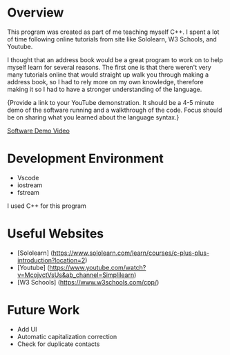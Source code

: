 # Overview

This program was created as part of me teaching myself C++. I spent a lot of time following online tutorials from site like Sololearn, W3 Schools, and Youtube.

I thought that an address book would be a great program to work on to help myself learn for several reasons. The first one is that there weren't very many tutorials online that would straight up walk you through making a address book, so I had to rely more on my own knowledge, therefore making it so I had to have a stronger understanding of the language.

{Provide a link to your YouTube demonstration. It should be a 4-5 minute demo of the software running and a walkthrough of the code. Focus should be on sharing what you learned about the language syntax.}

[Software Demo Video](https://youtu.be/CljLxUYr_EE)

# Development Environment

- Vscode
- iostream
- fstream

I used C++ for this program

# Useful Websites

- [Sololearn] (https://www.sololearn.com/learn/courses/c-plus-plus-introduction?location=2)
- [Youtube] (https://www.youtube.com/watch?v=McojvctVsUs&ab_channel=Simplilearn)
- [W3 Schools] (https://www.w3schools.com/cpp/)

# Future Work

- Add UI
- Automatic capitalization correction
- Check for duplicate contacts